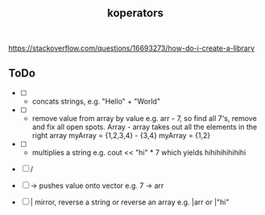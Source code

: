 ## <div align="center">koperators</div>
</br>
<p align="center">
  
https://stackoverflow.com/questions/16693273/how-do-i-create-a-library

## ToDo
- [ ] + concats strings, e.g. "Hello" + "World"
- [ ] - remove value from array by value e.g. arr - 7, so find all 7's, remove and fix all open spots. Array - array takes out all the elements in the right array
myArray = {1,2,3,4} - {3,4}
myArray = {1,2}
- [ ] * multiplies a string e.g. cout << "hi" * 7 which yields hihihihihihihi
- [ ] / 
- [ ] -> pushes value onto vector e.g. 7 -> arr
- [ ] | mirror, reverse a string or reverse an array e.g. |arr or |"hi"
  
